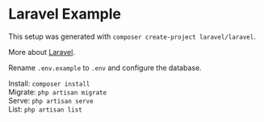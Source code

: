 # Laravel Example

This setup was generated with `composer create-project laravel/laravel`.  

More about [Laravel](https://laravel.com).  

Rename `.env.example` to `.env` and configure the database.  

Install: `composer install`  
Migrate: `php artisan migrate`  
Serve: `php artisan serve`  
List: `php artisan list`  
